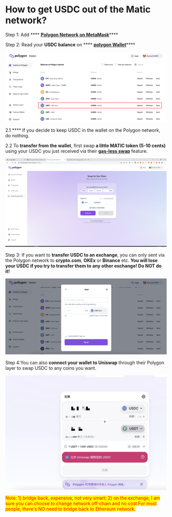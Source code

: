 # How to get USDC out of the Matic network?

Step 1: Add **** [**Polygon Network on MetaMask**](https://docs.polygon.technology/docs/develop/metamask/config-polygon-on-metamask/)****

Step 2: Read your **USDC balance** on **** [**polygon Wallet**](https://wallet.polygon.technology)****

![](../.gitbook/assets/WX20220119-131822@2x.png)

2.1 **** If you decide to keep USDC in the wallet on the Polygon network, do nothing.

2.2 To **transfer from the wallet**, first swap **a little MATIC token (5-10 cents)** using your USDC you just received via their [**gas-less swap**](https://wallet.polygon.technology/gas-swap) feature.

![](../.gitbook/assets/WechatIMG24.png)

Step 3: If you want to **transfer USDC to an exchange**, you can only sent via the Polygon network to **crypto.com**, **OKEx** or **Binance** etc. **You will lose your USDC if you try to transfer them to any other exchange! Do NOT do it!**

![](<../.gitbook/assets/截屏2022-01-19 下午1.27.12.png>)

Step 4:You can also **connect your wallet to Uniswap** through their Polygon layer to swap USDC to any coins you want.

![](../.gitbook/assets/1642570646626.jpg)

<mark style="color:red;">Note:  1) bridge back, expensive, not very smart; 2) on the exchange, I am sure you can choose to change network off-chain and no cost For most people, there's NO need to bridge back to Ethereum network.</mark>

